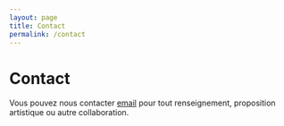 ```yaml
---
layout: page
title: Contact
permalink: /contact
---
```


# Contact

Vous pouvez nous contacter [email](mailto:contacts@beta-milk.com) pour tout renseignement, proposition artistique ou autre collaboration.
